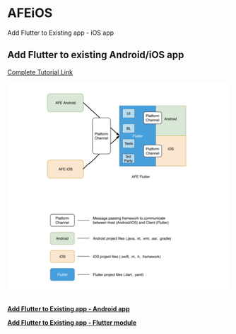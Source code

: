 # AFEiOS
Add Flutter to Existing app - iOS app


## Add Flutter to existing Android/iOS app


[Complete Tutorial Link](https://medium.com/flutter-community/add-flutter-to-existing-android-ios-app-ae8c4fb1582e)

![AFE Project Structure](afe-project-structure.png)



[**Add Flutter to Existing app - Android app**](https://github.com/nirav-tukadiya/AFEAndroid) 

[**Add Flutter to Existing app - Flutter module**](https://github.com/nirav-tukadiya/AFE_flutter)

